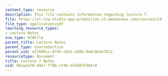 ```yaml
---
content_type: resource
description: This file contains information regarding lecture 7.
file: https://ol-ocw-studio-app-production.s3.amazonaws.com/courses/14-581-international-economics-i-spring-2013/86aa2a7049efff9bcf46e55d875484c0_MIT14_581S13_classnotes7.pdf
file_type: application/pdf
learning_resource_types:
- Lecture Notes
ocw_type: OCWFile
parent_title: Lecture Notes
parent_type: CourseSection
parent_uid: e27600cc-8745-cb51-e206-0e8c9e2e7b22
resourcetype: Document
title: Lecture 7 Notes
uid: 86aa2a70-49ef-ff9b-cf46-e55d875484c0
---
```

